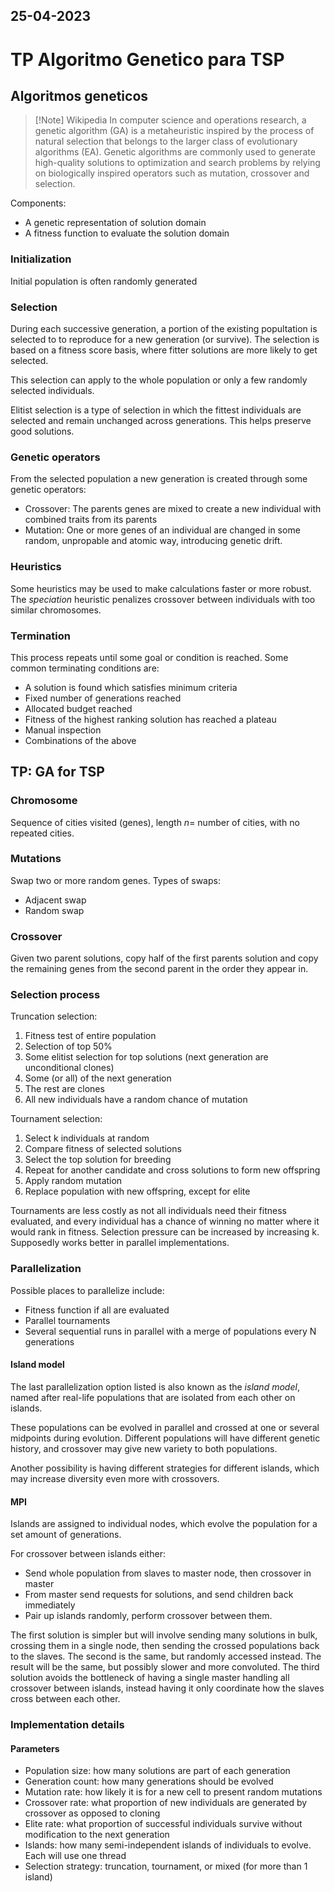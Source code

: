 25-04-2023
---
# TP Algoritmo Genetico para TSP
## Algoritmos geneticos
> [!Note] Wikipedia
> In computer science and operations research, a genetic algorithm (GA) is a metaheuristic inspired by the process of natural selection that belongs to the larger class of evolutionary algorithms (EA). Genetic algorithms are commonly used to generate high-quality solutions to optimization and search problems by relying on biologically inspired operators such as mutation, crossover and selection.

Components:
- A genetic representation of solution domain
- A fitness function to evaluate the solution domain

### Initialization
Initial population is often randomly generated

### Selection
During each successive generation, a portion of the existing popultation is selected to to reproduce for a new generation (or survive). The selection is based on a fitness score basis, where fitter solutions are more likely to get selected.

This selection can apply to the whole population or only a few randomly selected individuals.

Elitist selection is a type of selection in which the fittest individuals are selected and remain unchanged across generations. This helps preserve good solutions.

### Genetic operators
From the selected population a new generation is created through some genetic operators:
- Crossover:
The parents genes are mixed to create a new individual with combined traits from its parents
- Mutation:
One or more genes of an individual are changed in some random, unpropable and atomic way, introducing genetic drift.

### Heuristics
Some heuristics may be used to make calculations faster or more robust. The *speciation* heuristic penalizes crossover between individuals with too similar chromosomes.

### Termination
This process repeats until some goal or condition is reached. Some common terminating conditions are:
- A solution is found which satisfies minimum criteria
- Fixed number of generations reached
- Allocated budget reached
- Fitness of the highest ranking solution has reached a plateau
- Manual inspection
- Combinations of the above

## TP: GA for TSP
### Chromosome
Sequence of cities visited (genes), length $n =$ number of cities, with no repeated cities.

### Mutations
Swap two or more random genes. Types of swaps:
- Adjacent swap
- Random swap

### Crossover
Given two parent solutions, copy half of the first parents solution and copy the remaining genes from the second parent in the order they appear in.

### Selection process
Truncation selection:
1. Fitness test of entire population
2. Selection of top 50%
3. Some elitist selection for top solutions (next generation are unconditional clones)
4. Some (or all) of the next generation
5. The rest are clones
6. All new individuals have a random chance of mutation

Tournament selection:
1. Select k individuals at random
2. Compare fitness of selected solutions
3. Select the top solution for breeding
4. Repeat for another candidate and cross solutions to form new offspring
5. Apply random mutation
6. Replace population with new offspring, except for elite

Tournaments are less costly as not all individuals need their fitness evaluated, and every individual has a chance of winning no matter where it would rank in fitness. Selection pressure can be increased by increasing k.
Supposedly works better in parallel implementations.

### Parallelization
Possible places to parallelize include:
- Fitness function if all are evaluated
- Parallel tournaments
- Several sequential runs in parallel with a merge of populations every N generations

#### Island model
The last parallelization option listed is also known as the *island model*, named after real-life populations that are isolated from each other on islands.

These populations can be evolved in parallel and crossed at one or several midpoints during evolution. Different populations will have different genetic history, and crossover may give new variety to both populations.

Another possibility is having different strategies for different islands, which may increase diversity even more with crossovers.

#### MPI
Islands are assigned to individual nodes, which evolve the population for a set amount of generations.

For crossover between islands either:
- Send whole population from slaves to master node, then crossover in master
- From master send requests for solutions, and send children back immediately
- Pair up islands randomly, perform crossover between them.

The first solution is simpler but will involve sending many solutions in bulk, crossing them in a single node, then sending the crossed populations back to the slaves.
The second is the same, but randomly accessed instead. The result will be the same, but possibly slower and more convoluted.
The third solution avoids the bottleneck of having a single master handling all crossover between islands, instead having it only coordinate how the slaves cross between each other.

### Implementation details
#### Parameters
- Population size: how many solutions are part of each generation
- Generation count: how many generations should be evolved
- Mutation rate: how likely it is for a new cell to present random mutations
- Crossover rate: what proportion of new individuals are generated by crossover as opposed to cloning
- Elite rate: what proportion of successful individuals survive without modification to the next generation
- Islands: how many semi-independent islands of individuals to evolve. Each will use one thread
- Selection strategy: truncation, tournament, or mixed (for more than 1 island)